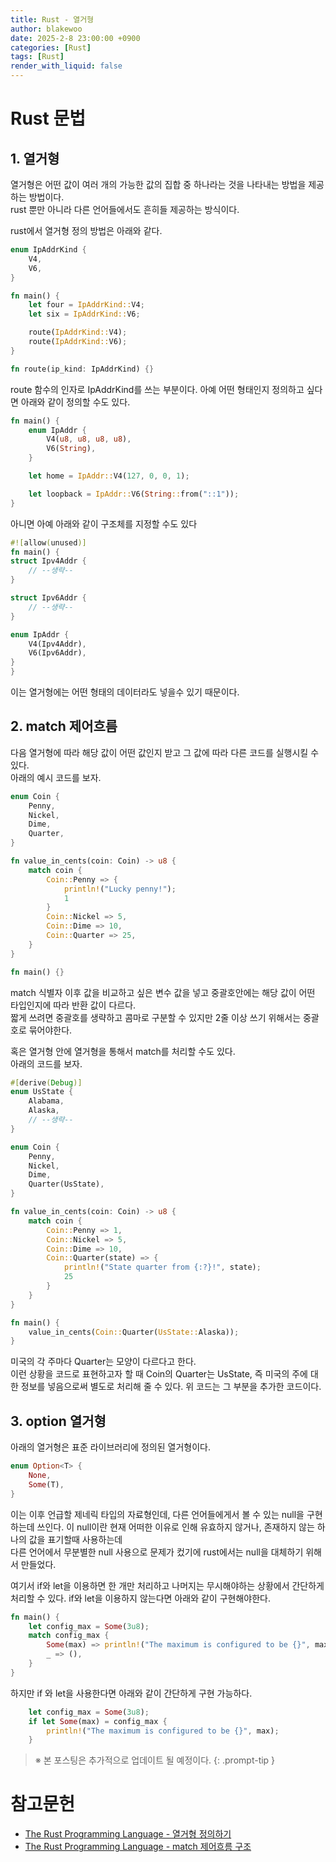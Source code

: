 ```yaml
---
title: Rust - 열거형
author: blakewoo
date: 2025-2-8 23:00:00 +0900
categories: [Rust]
tags: [Rust] 
render_with_liquid: false
---
```


# Rust 문법

## 1. 열거형
열거형은 어떤 값이 여러 개의 가능한 값의 집합 중 하나라는 것을 나타내는 방법을 제공하는 방법이다.    
rust 뿐만 아니라 다른 언어들에서도 흔히들 제공하는 방식이다.

rust에서 열거형 정의 방법은 아래와 같다.
```rust
enum IpAddrKind {
    V4,
    V6,
}

fn main() {
    let four = IpAddrKind::V4;
    let six = IpAddrKind::V6;

    route(IpAddrKind::V4);
    route(IpAddrKind::V6);
}

fn route(ip_kind: IpAddrKind) {}
```

route 함수의 인자로 IpAddrKind를 쓰는 부분이다.
아예 어떤 형태인지 정의하고 싶다면 아래와 같이 정의할 수도 있다.

```rust
fn main() {
    enum IpAddr {
        V4(u8, u8, u8, u8),
        V6(String),
    }

    let home = IpAddr::V4(127, 0, 0, 1);

    let loopback = IpAddr::V6(String::from("::1"));
}
```

아니면 아예 아래와 같이 구조체를 지정할 수도 있다
```rust
#![allow(unused)]
fn main() {
struct Ipv4Addr {
    // --생략--
}

struct Ipv6Addr {
    // --생략--
}

enum IpAddr {
    V4(Ipv4Addr),
    V6(Ipv6Addr),
}
}
```

이는 열거형에는 어떤 형태의 데이터라도 넣을수 있기 때문이다.

## 2. match 제어흐름
다음 열거형에 따라 해당 값이 어떤 값인지 받고 그 값에 따라 다른 코드를 실행시킬 수 있다.   
아래의 예시 코드를 보자.

```rust
enum Coin {
    Penny,
    Nickel,
    Dime,
    Quarter,
}

fn value_in_cents(coin: Coin) -> u8 {
    match coin {
        Coin::Penny => {
            println!("Lucky penny!");
            1
        }
        Coin::Nickel => 5,
        Coin::Dime => 10,
        Coin::Quarter => 25,
    }
}

fn main() {}
```

match 식별자 이후 값을 비교하고 싶은 변수 값을 넣고 중괄호안에는 해당 값이
어떤 타입인지에 따라 반환 값이 다르다.   
짧게 쓰려면 중괄호를 생략하고 콤마로 구분할 수 있지만 2줄 이상 쓰기 위해서는 중괄호로 묶어야한다.

혹은 열거형 안에 열거형을 통해서 match를 처리할 수도 있다.   
아래의 코드를 보자.

```rust
#[derive(Debug)]
enum UsState {
    Alabama,
    Alaska,
    // --생략--
}

enum Coin {
    Penny,
    Nickel,
    Dime,
    Quarter(UsState),
}

fn value_in_cents(coin: Coin) -> u8 {
    match coin {
        Coin::Penny => 1,
        Coin::Nickel => 5,
        Coin::Dime => 10,
        Coin::Quarter(state) => {
            println!("State quarter from {:?}!", state);
            25
        }
    }
}

fn main() {
    value_in_cents(Coin::Quarter(UsState::Alaska));
}
```

미국의 각 주마다 Quarter는 모양이 다르다고 한다.   
이런 상황을 코드로 표현하고자 할 때 Coin의 Quarter는 UsState, 즉 미국의 주에 대한 정보를 넣음으로써
별도로 처리해 줄 수 있다. 위 코드는 그 부분을 추가한 코드이다.

## 3. option 열거형
아래의 열거형은 표준 라이브러리에 정의된 열거형이다.

```rust
enum Option<T> {
    None,
    Some(T),
}
```

이는 이후 언급할 제네릭 타입의 자료형인데, 다른 언어들에게서 볼 수 있는 null을 구현하는데 쓰인다.
이 null이란 현재 어떠한 이유로 인해 유효하지 않거나, 존재하지 않는 하나의 값을 표기할때 사용하는데   
다른 언어에서 무분별한 null 사용으로 문제가 컸기에 rust에서는 null을 대체하기 위해서 만들었다.

여기서 if와 let을 이용하면 한 개만 처리하고 나머지는 무시해야하는 상황에서 간단하게 처리할 수 있다.
if와 let을 이용하지 않는다면 아래와 같이 구현해야한다.
```rust
fn main() {
    let config_max = Some(3u8);
    match config_max {
        Some(max) => println!("The maximum is configured to be {}", max),
        _ => (),
    }
}
```
하지만 if 와 let을 사용한다면 아래와 같이 간단하게 구현 가능하다.

```rust
    let config_max = Some(3u8);
    if let Some(max) = config_max {
        println!("The maximum is configured to be {}", max);
    }

```


> ※ 본 포스팅은 추가적으로 업데이트 될 예정이다.
{: .prompt-tip }

# 참고문헌
- [The Rust Programming Language - 열거형 정의하기](https://doc.rust-kr.org/ch06-01-defining-an-enum.html) 
- [The Rust Programming Language - match 제어흐름 구조](https://doc.rust-kr.org/ch06-02-match.html)
